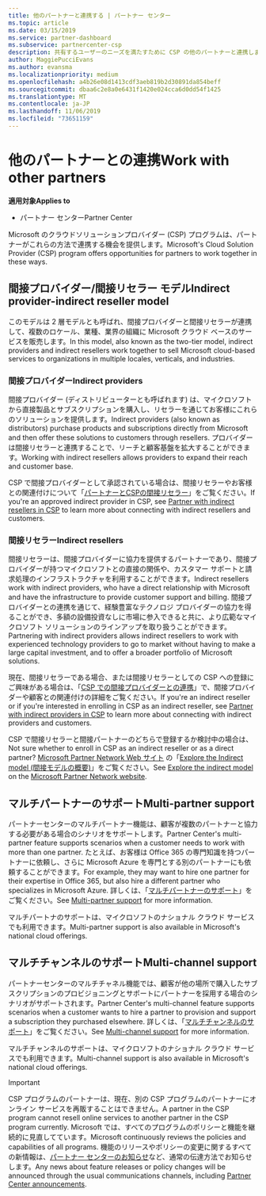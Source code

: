 ```yaml
---
title: 他のパートナーと連携する | パートナー センター
ms.topic: article
ms.date: 03/15/2019
ms.service: partner-dashboard
ms.subservice: partnercenter-csp
description: 共有するユーザーのニーズを満たすために CSP の他のパートナーと連携します。
author: MaggiePucciEvans
ms.author: evansma
ms.localizationpriority: medium
ms.openlocfilehash: a4b26e08d1413cdf3aeb819b2d30891da854beff
ms.sourcegitcommit: dbaa6c2e8a0e6431f1420e024cca6d0dd54f1425
ms.translationtype: MT
ms.contentlocale: ja-JP
ms.lasthandoff: 11/06/2019
ms.locfileid: "73651159"
---
```

# <a name="work-with-other-partners"></a><span data-ttu-id="ba698-103">他のパートナーとの連携</span><span class="sxs-lookup"><span data-stu-id="ba698-103">Work with other partners</span></span>

<span data-ttu-id="ba698-104">**適用対象**</span><span class="sxs-lookup"><span data-stu-id="ba698-104">**Applies to**</span></span>

-  <span data-ttu-id="ba698-105">パートナー センター</span><span class="sxs-lookup"><span data-stu-id="ba698-105">Partner Center</span></span>

<span data-ttu-id="ba698-106">Microsoft のクラウドソリューションプロバイダー (CSP) プログラムは、パートナーがこれらの方法で連携する機会を提供します。</span><span class="sxs-lookup"><span data-stu-id="ba698-106">Microsoft's Cloud Solution Provider (CSP) program offers opportunities for partners to work together in these ways.</span></span>

## <a name="indirect-provider-indirect-reseller-model"></a><span data-ttu-id="ba698-107">間接プロバイダー/間接リセラー モデル</span><span class="sxs-lookup"><span data-stu-id="ba698-107">Indirect provider-indirect reseller model</span></span>

<span data-ttu-id="ba698-108">このモデルは 2 層モデルとも呼ばれ、間接プロバイダーと間接リセラーが連携して、複数のロケール、業種、業界の組織に Microsoft クラウド ベースのサービスを販売します。</span><span class="sxs-lookup"><span data-stu-id="ba698-108">In this model, also known as the two-tier model, indirect providers and indirect resellers work together to sell Microsoft cloud-based services to organizations in multiple locales, verticals, and industries.</span></span> 

### <a name="indirect-providers"></a><span data-ttu-id="ba698-109">間接プロバイダー</span><span class="sxs-lookup"><span data-stu-id="ba698-109">Indirect providers</span></span>

<span data-ttu-id="ba698-110">間接プロバイダー (ディストリビューターとも呼ばれます) は、マイクロソフトから直接製品とサブスクリプションを購入し、リセラーを通じてお客様にこれらのソリューションを提供します。</span><span class="sxs-lookup"><span data-stu-id="ba698-110">Indirect providers (also known as distributors) purchase products and subscriptions directly from Microsoft and then offer these solutions to customers through resellers.</span></span> <span data-ttu-id="ba698-111">プロバイダーは間接リセラーと連携することで、リーチと顧客基盤を拡大することができます。</span><span class="sxs-lookup"><span data-stu-id="ba698-111">Working with indirect resellers allows providers to expand their reach and customer base.</span></span> 

<span data-ttu-id="ba698-112">CSP で間接プロバイダーとして承認されている場合は、間接リセラーやお客様との関連付けについて「[パートナーとCSPの間接リセラー](indirect-provider-tasks-in-partner-center.md)」をご覧ください。</span><span class="sxs-lookup"><span data-stu-id="ba698-112">If you're an approved indirect provider in CSP, see [Partner with indirect resellers in CSP](indirect-provider-tasks-in-partner-center.md) to learn more about connecting with indirect resellers and customers.</span></span> 

### <a name="indirect-resellers"></a><span data-ttu-id="ba698-113">間接リセラー</span><span class="sxs-lookup"><span data-stu-id="ba698-113">Indirect resellers</span></span> 

<span data-ttu-id="ba698-114">間接リセラーは、間接プロバイダーに協力を提供するパートナーであり、間接プロバイダーが持つマイクロソフトとの直接の関係や、カスタマー サポートと請求処理のインフラストラクチャを利用することができます。</span><span class="sxs-lookup"><span data-stu-id="ba698-114">Indirect resellers work with indirect providers, who have a direct relationship with Microsoft and have the infrastructure to provide customer support and billing.</span></span> <span data-ttu-id="ba698-115">間接プロバイダーとの連携を通じて、経験豊富なテクノロジ プロバイダーの協力を得ることができ、多額の設備投資なしに市場に参入できると共に、より広範なマイクロソフト ソリューションのラインアップを取り扱うことができます。</span><span class="sxs-lookup"><span data-stu-id="ba698-115">Partnering with indirect providers allows indirect resellers to work with experienced technology providers to go to market without having to make a large capital investment, and to offer a broader portfolio of Microsoft solutions.</span></span> 

<span data-ttu-id="ba698-116">現在、間接リセラーである場合、または間接リセラーとしての CSP への登録にご興味がある場合は、「[CSP での間接プロバイダーとの連携](indirect-reseller-tasks-in-partner-center.md)」で、間接プロバイダーや顧客との関連付けの詳細をご覧ください。</span><span class="sxs-lookup"><span data-stu-id="ba698-116">If you're an indirect reseller or if you're interested in enrolling in CSP as an indirect reseller, see [Partner with indirect providers in CSP](indirect-reseller-tasks-in-partner-center.md) to learn more about connecting with indirect providers and customers.</span></span>

<span data-ttu-id="ba698-117">CSP で間接リセラーと間接パートナーのどちらで登録するか検討中の場合は、</span><span class="sxs-lookup"><span data-stu-id="ba698-117">Not sure whether to enroll in CSP as an indirect reseller or as a direct partner?</span></span> <span data-ttu-id="ba698-118">[Microsoft Partner Network Web サイト](https://partner.microsoft.com) の「[Explore the Indirect model (間接モデルの概要)](https://partner.microsoft.com/cloud-solution-provider/indirect)」をご覧ください。</span><span class="sxs-lookup"><span data-stu-id="ba698-118">See [Explore the indirect model](https://partner.microsoft.com/cloud-solution-provider/indirect) on the [Microsoft Partner Network website](https://partner.microsoft.com).</span></span>   

## <a name="multi-partner-support"></a><span data-ttu-id="ba698-119">マルチパートナーのサポート</span><span class="sxs-lookup"><span data-stu-id="ba698-119">Multi-partner support</span></span>

<span data-ttu-id="ba698-120">パートナーセンターのマルチパートナー機能は、顧客が複数のパートナーと協力する必要がある場合のシナリオをサポートします。</span><span class="sxs-lookup"><span data-stu-id="ba698-120">Partner Center's multi-partner feature supports scenarios when a customer needs to work with more than one partner.</span></span> <span data-ttu-id="ba698-121">たとえば、お客様は Office 365 の専門知識を持つパートナーに依頼し、さらに Microsoft Azure を専門とする別のパートナーにも依頼することができます。</span><span class="sxs-lookup"><span data-stu-id="ba698-121">For example, they may want to hire one partner for their expertise in Office 365, but also hire a different partner who specializes in Microsoft Azure.</span></span> <span data-ttu-id="ba698-122">詳しくは、「[マルチパートナーのサポート](multipartner.md)」をご覧ください。</span><span class="sxs-lookup"><span data-stu-id="ba698-122">See [Multi-partner support](multipartner.md) for more information.</span></span>

<span data-ttu-id="ba698-123">マルチパートナのサポートは、マイクロソフトのナショナル クラウド サービスでも利用できます。</span><span class="sxs-lookup"><span data-stu-id="ba698-123">Multi-partner support is also available in Microsoft's national cloud offerings.</span></span> 

## <a name="multi-channel-support"></a><span data-ttu-id="ba698-124">マルチチャンネルのサポート</span><span class="sxs-lookup"><span data-stu-id="ba698-124">Multi-channel support</span></span>

<span data-ttu-id="ba698-125">パートナーセンターのマルチチャネル機能では、顧客が他の場所で購入したサブスクリプションのプロビジョニングとサポートにパートナーを採用する場合のシナリオがサポートされます。</span><span class="sxs-lookup"><span data-stu-id="ba698-125">Partner Center's multi-channel feature supports scenarios when a customer wants to hire a partner to provision and support a subscription they purchased elsewhere.</span></span> <span data-ttu-id="ba698-126">詳しくは、「[マルチチャンネルのサポート](multichannel.md)」をご覧ください。</span><span class="sxs-lookup"><span data-stu-id="ba698-126">See [Multi-channel support](multichannel.md) for more information.</span></span>

<span data-ttu-id="ba698-127">マルチチャンネルのサポートは、マイクロソフトのナショナル クラウド サービスでも利用できます。</span><span class="sxs-lookup"><span data-stu-id="ba698-127">Multi-channel support is also available in Microsoft's national cloud offerings.</span></span>

> [!IMPORTANT]  
> <span data-ttu-id="ba698-128">CSP プログラムのパートナーは、現在、別の CSP プログラムのパートナーにオンライン サービスを再販することはできません。</span><span class="sxs-lookup"><span data-stu-id="ba698-128">A partner in the CSP program cannot resell online services to another partner in the CSP program currently.</span></span> <span data-ttu-id="ba698-129">Microsoft では、すべてのプログラムのポリシーと機能を継続的に見直してています。</span><span class="sxs-lookup"><span data-stu-id="ba698-129">Microsoft continuously reviews the policies and capabilities of all programs.</span></span> <span data-ttu-id="ba698-130">機能のリリースやポリシーの変更に関するすべての新情報は、[パートナー センターのお知らせ](https://partner.microsoft.com/pcv/announcements)など、通常の伝達方法でお知らせします。</span><span class="sxs-lookup"><span data-stu-id="ba698-130">Any news about feature releases or policy changes will be announced through the usual communications channels, including [Partner Center announcements](https://partner.microsoft.com/pcv/announcements).</span></span>